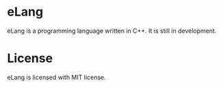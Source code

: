 # eLang

eLang is a programming language written in C++. It is still in development.


# License

eLang is licensed with MIT license.

